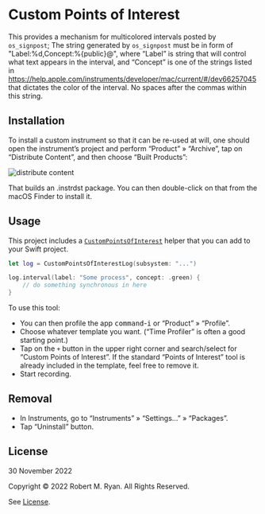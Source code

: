 #  Custom Points of Interest

This provides a mechanism for multicolored intervals posted by `os_signpost`; The string generated by `os_signpost` must be in form of "Label:%d,Concept:%{public}@", where “Label” is string that will control what text appears in the interval, and “Concept” is one of the strings listed in https://help.apple.com/instruments/developer/mac/current/#/dev66257045 that dictates the color of the interval. No spaces after the commas within this string.

## Installation

To install a custom instrument so that it can be re-used at will, one should open the instrument’s project and perform “Product” » “Archive”, tap on “Distribute Content”, and then choose “Built Products”:

![distribute content](https://i.stack.imgur.com/HwbJT.png)

That builds an .instrdst package. You can then double-click on that from the macOS Finder to install it.

## Usage

This project includes a [`CustomPointsOfInterest`](Example/CustomPointsOfInterest.swift) helper that you can add to your Swift project.

```swift
let log = CustomPointsOfInterestLog(subsystem: "...")

log.interval(label: "Some process", concept: .green) {
    // do something synchronous in here
}
```

To use this tool:

 * You can then profile the app <kbd>command</kbd>-<kbd>i</kbd> or “Product” » “Profile”. 
 * Choose whatever template you want. (“Time Profiler” is often a good starting point.)
 * Tap on the `+` button in the upper right corner and search/select for “Custom Points of Interest”. If the standard “Points of Interest” tool is already included in the template, feel free to remove it.
 * Start recording.

## Removal

* In Instruments, go to “Instruments” » “Settings...” » “Packages”.
* Tap “Uninstall” button.

## License

30 November 2022

Copyright © 2022 Robert M. Ryan. All Rights Reserved.

See [License](LICENSE.md).
